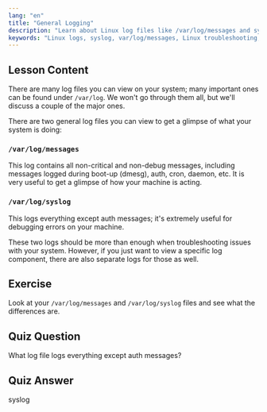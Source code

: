 ```yaml
---
lang: "en"
title: "General Logging"
description: "Learn about Linux log files like /var/log/messages and syslog. Understand their differences for effective system troubleshooting. Start your Linux journey!"
keywords: "Linux logs, syslog, var/log/messages, Linux troubleshooting, Linux beginner, Linux guide, system logs"
---
```


## Lesson Content

There are many log files you can view on your system; many important ones can be found under `/var/log`. We won't go through them all, but we'll discuss a couple of the major ones.

There are two general log files you can view to get a glimpse of what your system is doing:

### `/var/log/messages`

This log contains all non-critical and non-debug messages, including messages logged during boot-up (dmesg), auth, cron, daemon, etc. It is very useful to get a glimpse of how your machine is acting.

### `/var/log/syslog`

This logs everything except auth messages; it's extremely useful for debugging errors on your machine.

These two logs should be more than enough when troubleshooting issues with your system. However, if you just want to view a specific log component, there are also separate logs for those as well.

## Exercise

Look at your `/var/log/messages` and `/var/log/syslog` files and see what the differences are.

## Quiz Question

What log file logs everything except auth messages?

## Quiz Answer

syslog
